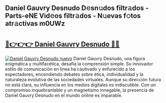 ## Daniel Gauvry Desnudo D𝚎sn𝚞dos filtr𝚊dos - Parts-eNE Vid𝚎os filtr𝚊dos - N𝚞evas f𝚘tos atr𝚊ctivas m0UWz

# <h2><a href="http://mba0puk.tromn.icu/?c=Daniel+Gauvry+Desnudo">🔗👉👉👉 Daniel Gauvry Desnudo 🔗🔗</a></h2>

[![Daniel Gauvry Desnudo nuevo](https://i.imgur.com/pEAQMta.gif)](http://mba0puk.tromn.icu/?c=Daniel+Gauvry+Desnudo)
Daniel Gauvry Desnudo, una figura enigmática y multifacética, desafía la comprensión simple. Su innovador estilo de comunicación en línea ha cautivado y enfurecido a los espectadores, encendiendo debates sobre ética, individualidad y la naturaleza evolutiva de las sociedades virtuales. Aunque su dirección futura no está clara, su influencia en los medios digitales es indiscutible. Con un compromiso inquebrantable y un magnetismo innegable, la presencia de Daniel Gauvry Desnudo en el mundo online es imparable.
